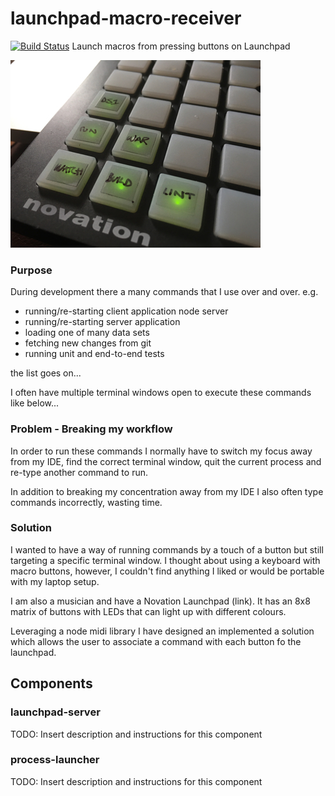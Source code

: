 # launchpad-macro-receiver
[![Build Status](https://travis-ci.org/Duncan-Alexander-Coutts/launchpad-commander.svg?branch=master)](https://travis-ci.org/Duncan-Alexander-Coutts/launchpad-commander)
Launch macros from pressing buttons on Launchpad

![lit launchpad buttons](/readme-assets/lit-buttons.jpg)

### Purpose

During development there a many commands that I use over and over. e.g.
* running/re-starting client application node server
* running/re-starting server application
* loading one of many data sets
* fetching new changes from git
* running unit and end-to-end tests

the list goes on...

I often have multiple terminal windows open to execute these commands like below...
### Problem - Breaking my workflow

In order to run these commands I normally have to switch my focus away from 
my IDE, find the correct terminal window, quit the current process and re-type another command to run.

In addition to breaking my concentration away from my IDE I also often type commands incorrectly, wasting time.

### Solution

I wanted to have a way of running commands by a touch of a button but still targeting a specific terminal window. I thought about using a keyboard with macro buttons, however, I couldn't find anything I liked or would be portable with my laptop setup.

I am also a musician and have a Novation Launchpad (link). It has an 8x8 matrix of buttons with LEDs that can light up with different colours.

Leveraging a node midi library I have designed an implemented a solution which allows the user to associate a command with each button fo the launchpad.

## Components

### launchpad-server

TODO: Insert description and instructions for this component

### process-launcher

TODO: Insert description and instructions for this component
